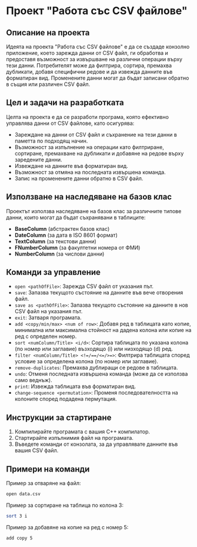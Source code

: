 # Проект "Работа със CSV файлове"

## Описание на проекта
Идеята на проекта "Работа със CSV файлове" е да се създаде конзолно приложение, което зарежда данни от CSV файл, ги обработва и предоставя възможност за извършване на различни операции върху тези данни. Потребителят може да филтрира, сортира, премахва дубликати, добавя специфични редове и да извежда данните във форматиран вид. Променените данни могат да бъдат записани обратно в същия или различен CSV файл.

## Цел и задачи на разработката
Целта на проекта е да се разработи програма, която ефективно управлява данни от CSV файлове, като осигурява:
- Зареждане на данни от CSV файл и съхранение на тези данни в паметта по подходящ начин.
- Възможност за изпълнение на операции като филтриране, сортиране, премахване на дубликати и добавяне на редове върху заредените данни.
- Извеждане на данните във форматиран вид.
- Възможност за отмяна на последната извършена команда.
- Запис на променените данни обратно в CSV файл.

## Използване на наследяване на базов клас
Проектът използва наследяване на базов клас за различните типове данни, които могат да бъдат съхранявани в таблиците:
- **BaseColumn** (абстрактен базов клас)
- **DateColumn** (за дата в ISO 8601 формат)
- **TextColumn** (за текстови данни)
- **FNumberColumn** (за факултетни номера от ФМИ)
- **NumberColumn** (за числови данни)

## Команди за управление
- `open <pathOfFile>`: Зарежда CSV файл от указания път.
- `save`: Запазва текущото състояние на данните във вече отворения файл.
- `save as <pathOfFile>`: Запазва текущото състояние на данните в нов CSV файл на указания път.
- `exit`: Затваря програмата.
- `add <copy/min/max> <num of row>`: Добавя ред в таблицата като копие, минимална или максимална стойност на дадена колона или копие на ред с определен номер.
- `sort <numColumn/Title> <i/d>`: Сортира таблицата по указана колона (по номер или заглавие) възходящо (i) или низходящо (d) ред.
- `filter <numColumn/Title> <!=/==/<=/>=>`: Филтрира таблицата според условие за определена колона (по номер или заглавие).
- `remove-duplicates`: Премахва дублиращи се редове в таблицата.
- `undo`: Отменя последната извършена команда (може да се използва само веднъж).
- `print`: Извежда таблицата във форматиран вид.
- `change-sequence <permutation>`: Променя последователността на колоните според подадена пермутация.

## Инструкции за стартиране
1. Компилирайте програмата с вашия C++ компилатор.
2. Стартирайте изпълнимия файл на програмата.
3. Въведете команди от конзолата, за да управлявате данните във вашия CSV файл.

## Примери на команди
Пример за отваряне на файл:
```bash
open data.csv
```
Пример за сортиране на таблица по колона 3:
```bash
sort 3 i
```
Пример за добавяне на копие на ред с номер 5:
```bash
add copy 5
```
